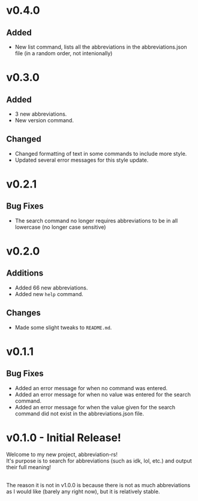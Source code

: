 # v0.4.0

## Added

- New list command, lists all the abbreviations in the abbreviations.json file (in a random order, not intenionally)

# v0.3.0

## Added

- 3 new abbreviations.
- New version command.

## Changed

- Changed formatting of text in some commands to include more style.
- Updated several error messages for this style update.

# v0.2.1

## Bug Fixes

- The search command no longer requires abbreviations to be in all lowercase (no longer case sensitive)

# v0.2.0

## Additions

- Added 66 new abbreviations.
- Added new `help` command.

## Changes

- Made some slight tweaks to `README.md`.

# v0.1.1

## Bug Fixes

- Added an error message for when no command was entered.
- Added an error message for when no value was entered for the search command.
- Added an error message for when the value given for the search command did not exist in the abbreviations.json file.

# v0.1.0 - Initial Release!

Welcome to my new project, abbreviation-rs! <br>
It's purpose is to search for abbreviations (such as idk, lol, etc.) and output their full meaning! <br> <br>

The reason it is not in v1.0.0 is because there is not as much abbreviations as I would like (barely any right now), but it is relatively stable.